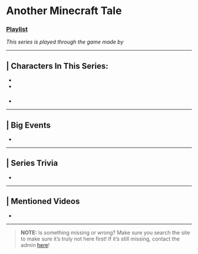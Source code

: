 # Another Minecraft Tale
### [Playlist]()
*This series is played through the game []() made by []()*

----

## | Characters In This Series:
- []()
- 

### 
- 

----

## | Big Events
- 

----

## | Series Trivia
- 

----
 
## | Mentioned Videos
- []()
 
----
 
> **NOTE:** Is something missing or wrong? Make sure you search the site to make sure it’s truly not here first! If it’s still missing, contact the admin [here](../chapter_2.md)!